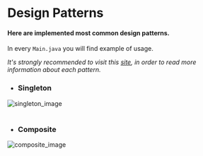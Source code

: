 # Design Patterns

#### Here are implemented most common design patterns.
In every `Main.java` you will find example of usage.

_It's strongly recommended to visit this [site](https://refactoring.guru/design-patterns/catalog), in order to read more information about each pattern._
- ### Singleton
![singleton_image](https://refactoring.guru/images/patterns/diagrams/singleton/structure-en.png?id=4e4306d3a90f40d74c7a4d2d2506b8ec)
<br>
<br>

- ### Composite
![composite_image](https://refactoring.guru/images/patterns/diagrams/composite/structure-en.png?id=b7f114558b594dfb220d225398b2b744)
<br>
<br>


